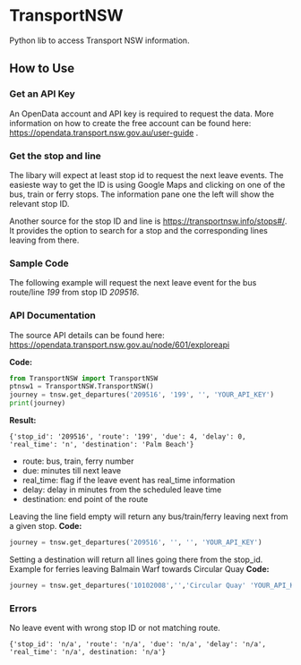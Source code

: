 # TransportNSW
Python lib to access Transport NSW information.

## How to Use

### Get an API Key
An OpenData account and API key is required to request the data. More information on how to create the free account can be found here:
https://opendata.transport.nsw.gov.au/user-guide .

### Get the stop and line
The libary will expect at least stop id to request the next leave events. The easieste way to get the ID is using Google Maps and clicking on one of the bus, train or ferry stops. The information pane one the left will show the relevant stop ID.

Another source for the stop ID and line is  https://transportnsw.info/stops#/. It provides the option to search for a stop and the corresponding lines leaving from there. 

### Sample Code
The following example will request the next leave event for the bus route/line *199* from stop ID *209516*.

### API Documentation
The source API details can be found here: https://opendata.transport.nsw.gov.au/node/601/exploreapi

**Code:**
```python
from TransportNSW import TransportNSW
ptnsw1 = TransportNSW.TransportNSW()
journey = tnsw.get_departures('209516', '199', '', 'YOUR_API_KEY')
print(journey)
```
**Result:**
```
{'stop_id': '209516', 'route': '199', 'due': 4, 'delay': 0, 'real_time': 'n', 'destination': 'Palm Beach'}
```
* route: bus, train, ferry number
* due: minutes till next leave
* real_time: flag if the leave event has real_time information
* delay: delay in minutes from the scheduled leave time
* destination: end point of the route

Leaving the line field empty will return any bus/train/ferry leaving next from a given stop.
**Code:**
```python
journey = tnsw.get_departures('209516', '', '', 'YOUR_API_KEY')
```

Setting a destination will return all lines going there from the stop_id. Example for ferries leaving Balmain Warf towards Circular Quay 
**Code:**
```python
journey = tnsw.get_departures('10102008','','Circular Quay' 'YOUR_API_KEY')
```

### Errors
No leave event with wrong stop ID or not matching route.
```
{'stop_id': 'n/a', 'route': 'n/a', 'due': 'n/a', 'delay': 'n/a', 'real_time': 'n/a', destination: 'n/a'}
```
